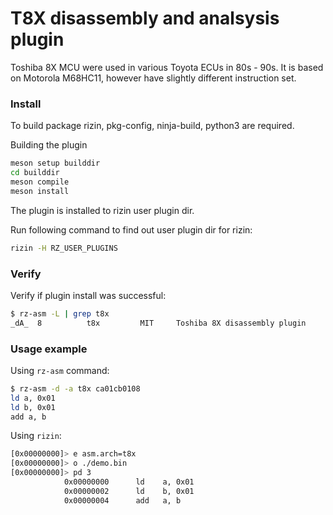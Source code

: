 # T8X disassembly and analsysis plugin

Toshiba 8X MCU were used in various Toyota ECUs in 80s - 90s.
It is based on Motorola M68HC11, however have slightly different
instruction set.

### Install

To build package rizin, pkg-config, ninja-build, python3 are required.

Building the plugin

```bash
meson setup builddir
cd builddir
meson compile
meson install
```

The plugin is installed to rizin user plugin dir.

Run following command to find out user plugin dir for rizin:

```bash
rizin -H RZ_USER_PLUGINS
```

### Verify

Verify if plugin install was successful:

```bash
$ rz-asm -L | grep t8x
_dA_  8          t8x         MIT     Toshiba 8X disassembly plugin
```

### Usage example

Using `rz-asm` command:

```bash
$ rz-asm -d -a t8x ca01cb0108
ld a, 0x01
ld b, 0x01
add a, b
```

Using `rizin`:

```bash
[0x00000000]> e asm.arch=t8x
[0x00000000]> o ./demo.bin 
[0x00000000]> pd 3
            0x00000000      ld    a, 0x01
            0x00000002      ld    b, 0x01
            0x00000004      add   a, b
```
